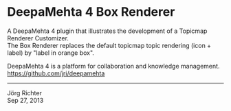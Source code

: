 
DeepaMehta 4 Box Renderer
=========================

A DeepaMehta 4 plugin that illustrates the development of a Topicmap Renderer Customizer.  
The Box Renderer replaces the default topicmap topic rendering (icon + label) by "label in orange box".

DeepaMehta 4 is a platform for collaboration and knowledge management.  
<https://github.com/jri/deepamehta>


------------
Jörg Richter  
Sep 27, 2013
